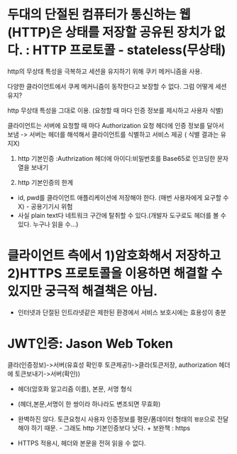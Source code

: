 # 두대의 단절된 컴퓨터가 통신하는 웹(HTTP)은 상태를 저장할 공유된 장치가 없다. : HTTP 프로토콜 - stateless(무상태)

http의 무상태 특성을 극복하고 세션을 유지하기 위해 쿠키 메커니즘을 사용.

다양한 클라이언트에서 쿠케 메커니즘이 동작한다고 보장할 수 없다. 그럼 어떻게 세션 유지?

http 무상태 특성을 그대로 이용. (요청할 때 마다 인증 정보를 제시하고 사용자 식별)

클라이언트는 서버에 요청할 때 마다 Authorization 요청 헤더에 인증 정보를 달아서 보냄
-> 서버는 헤더를 해석해서 클라이언트를 식별하고 서비스 제공 ( 식별 결과는 유지X)

1. http 기본인증
:Authrization 헤더에 아이디:비밀번호를 Base65로 인코딩한 문자열을 보내기

2. http 기본인증의 한계
* id, pwd를 클라이언트 애플리케이션에 저장해야 한다. (매번 사용자에게 요구할 수 X) - 공용기기시 위험
* 사실 plain text다
네트워크 구간에 탈취할 수 있다.(개발자 도구로도 헤더를 볼 수 있다. 누구나 읽을 수...)

# 클라이언트 측에서 1)암호화해서 저장하고 2)HTTPS 프로토콜을 이용하면 해결할 수 있지만 궁극적 해결책은 아님.
- 인터넷과 단절된 인트라넷같은 제한된 환경에서 서비스 보호시에는 효용성이 충분

# JWT인증: Jason Web Token
클라(인증정보)->서버(유효성 확인후 토큰제공!)->클라(토큰저장, authorization 헤더에 토큰보내기->서버(확인))

- 헤더(암호화 알고리즘 이름), 본문, 서명 형식
* (헤더,본문,서명이 한 쌍이라 하나라도 변조되면 무효화)

* 완벽하진 않다. 토큰요청시 사용자 인증정보를 평문/폼데이터 형태의 `평문`으로 전달해야 하기 때문. - 그래도 http 기본인증보다 낫다. + 보완책 : https

* HTTPS 적용시, 헤더와 본문을 전혀 읽을 수 없다.